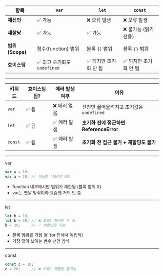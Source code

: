 | 항목            | `var`                 | `let`         | `const`       |
| ------------- | --------------------- | ------------- | ------------- |
| **재선언**       | ✅ 가능                  | ❌ 오류 발생       | ❌ 오류 발생       |
| **재할당**       | ✅ 가능                  | ✅ 가능          | ❌ 불가능 (읽기 전용) |
| **범위(Scope)** | 함수(function) 범위       | 블록 `{}` 범위    | 블록 `{}` 범위    |
| **호이스팅**      | ✅ 되고 초기화도 `undefined` | ✅ 되지만 초기화 안 됨 | ✅ 되지만 초기화 안 됨 |

---

| 키워드     | 호이스팅 됨? | 에러 발생 여부 | 이유                             |
| ------- | ------- | -------- | ------------------------------ |
| `var`   | ✅ 됨     | ❌ 에러 없음  | 선언만 끌어올려지고 초기값은 `undefined`    |
| `let`   | ✅ 됨     | ✅ 에러 발생  | **초기화 전에 접근하면 ReferenceError** |
| `const` | ✅ 됨     | ✅ 에러 발생  | **초기화 전 접근 불가 + 재할당도 불가**      |

---
var
```js
var a = 10;
var a = 20; // 가능함 (재선언 OK)
```
- function 내부에서만 범위가 제한됨 (블록 범위 X)
- var는 옛날 방식이라 요즘엔 거의 안 씀

---

let
```js
let b = 10;
let b = 20; // ❌ 오류! 재선언 안 됨
b = 30;     // ✅ 재할당은 가능
```
- 블록 범위를 가짐 (if, for 안에서 독립적)
- 가장 많이 쓰이는 변수 선언 방식

---
const
```js
const c = 10;
c = 20;     // ❌ 오류! 재할당 불가능
```


